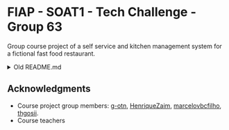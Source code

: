 # FIAP - SOAT1 - Tech Challenge - Group 63

Group course project of a self service and kitchen management system for a fictional fast food restaurant.

<details>

   <summary>Old README.md</summary>

## Executing via Kubernetes (for teachers)

Requirements: Local Kubernetes cluster, kubectl

1. Clone and navigate to this repository:

```bash
git clone https://github.com/g-otn/soat-tech-challenge.git
cd soat-tech-challenge/
```

2. Make sure:

   - Port `30000` is available.
   - Kubernetes cluster is running.

3. Apply configuration files in the `kubernetes` folder:

```bash
kubectl apply -f kubernetes/
```

This will create the `fiap-grupo-63` namespace and all the
objects required to run the workload inside it.

4. If you're using minikube, you _need_ to forward the backend service using [`minikube service`](https://minikube.sigs.k8s.io/docs/commands/service/):

```
minikube service soat-tech-challenge-backend-service -n fiap-grupo-63
```

It'll automatically open a browser window with the proper URL.

5. If you're using Docker Desktop's Kubernetes you can access http://localhost:30000/ or http://localhost:30000/swagger-ui/index.html to access a live OpenAPI spec of the available endpoints.

<hr>

## Contributing (for group members)

<details>

### Executing the project in `dev` mode

Requirements: Docker, Docker Compose, Java 17

1. Open the Spring Boot Maven project in the `techchallenge/` folder with your IDE.
2. By default it'll:
   - Use the `dev` Maven profile, which sets the Spring boot profile to `dev`,
     which enables the `spring-boot-docker-compose` integration.
   - `spring-boot-docker-compose` will use the compose file at `techchallenge/compose-dev.yaml`
     to start a dev database, executing the scripts in `db` folder.
3. Start the project, no environment variables are required.
4. Access http://localhost:8080 to open the Open API live docs (Swagger UI).

### Manually compiling and publishing the Docker image

#### Compiling and packaging the Maven project

1. With your IDE, **change the Maven profile to `prod`**. (see `application-prod.yml`)
   - Check if `dev` profile is not enabled at the same time (`!dev`)
   - If `dev` is enabled in some way, the application will try to use the `compose-dev.yaml`.
     (We don't want a container to try to create containers,
     We want the app to simply directly connect to the db instead)
2. Execute the Maven lifecycle commands to generate the final .jar file, in this order:
   - `clean`, `compile` and then `package`
3. A .jar file should be created in the `target/` folder. Example: `target/techchallenge-fase-1.jar`

#### Building the Docker image

1. Execute the build command in the `techchallenge/` folder, where the `Dockerfile` is located to create a local image:
   - `docker buildx build -t g0tn/soat-tech-challenge-backend:<tag> .`
   - Replace `<tag>` for something like `fase-1`
2. Apply the `latest` tag to the image too:
   - `docker tag g0tn/soat-tech-challenge-backend:<tag> g0tn/soat-tech-challenge-backend:latest`
   - **This tag is important so the correct version is downloaded from Docker Hub** by [`docker-compose.yml`](docker-compose.yml)

#### Pushing image to Docker Hub

3. Pushing the image to Docker Hub:
   - `docker push g0tn/soat-tech-challenge-backend:latest`
   - `docker push g0tn/soat-tech-challenge-backend:<tag>`

#### Validating the `docker-compose.yaml` with the new image

Execute the steps in "Executing (for teachers)" at the beginning of this doc.

### Kubernetes

#### Generating configmap volume for SQL scripts

```bash
kubectl create configmap db-config --from-file=db/
```

#### Running KubeLinter

```bash
docker run --rm -v kubernetes/:/dir  stackrox/kube-linter lint /di
```

</details>

## Executing via docker-compose

<details>

Requirements: Docker, Docker Compose

1. Make sure port `80` is available.
2. With a copy of this repo (the `db` folder has some required SQL scripts), execute Docker Compose:

```bash
docker compose up
# or
docker-compose up
```

3. Access http://localhost/ or http://localhost/swagger-ui/index.html to access
   a live OpenAPI spec of the available endpoints.

</details>

</details>

## Acknowledgments

- Course project group members: [g-otn](https://github.com/g-otn), [HenriqueZaim](https://github.com/HenriqueZaim),
  [marcelovbcfilho](https://github.com/marcelovbcfilho), [thgosii](https://github.com/thgosii).
- Course teachers
